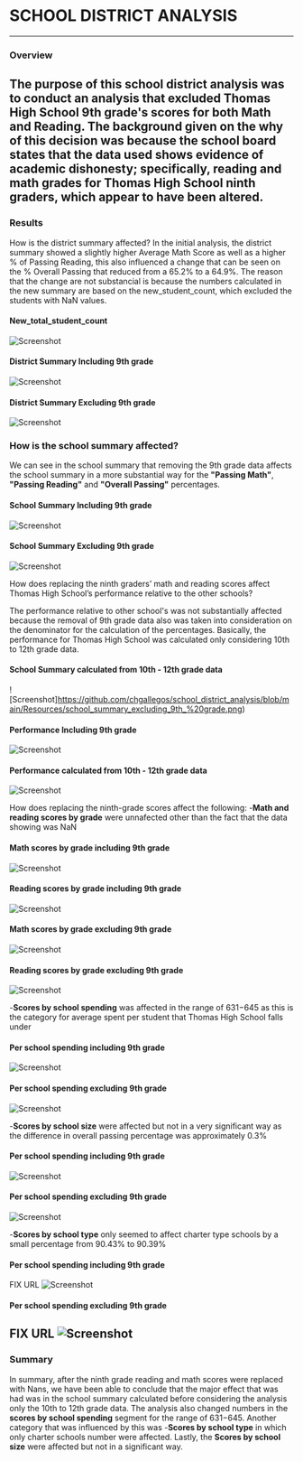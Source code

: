 # SCHOOL DISTRICT ANALYSIS
----
### Overview

The purpose of this school district analysis was to conduct an analysis that excluded Thomas High School 9th grade's scores for both Math and Reading. The background given on the why of this decision was because the school board states that the data used shows evidence of academic dishonesty; specifically, reading and math grades for Thomas High School ninth graders, which appear to have been altered. 
----
### Results

How is the district summary affected?
In the initial analysis, the district summary showed a slightly higher Average Math Score as well as a higher % of Passing Reading, this also influenced a change that can be seen on the % Overall Passing that reduced from a 65.2% to a 64.9%. The reason that the change are not substancial is because the numbers calculated in the new summary are based on the new_student_count, which excluded the students with NaN values.

#### New_total_student_count

![Screenshot](https://github.com/chgallegos/school_district_analysis/blob/main/Resources/new_total_student_count.png)

#### District Summary Including 9th grade

![Screenshot](https://github.com/chgallegos/school_district_analysis/blob/main/Resources/district_summary_module.png)

#### District Summary Excluding 9th grade

![Screenshot](https://github.com/chgallegos/school_district_analysis/blob/main/Resources/district_summary_challenge.png)

### How is the school summary affected?

We can see in the school summary that removing the 9th grade data affects the school summary in a more substantial way for the **"Passing Math"**, **"Passing Reading"** and **"Overall Passing"** percentages.

#### School Summary Including 9th grade

![Screenshot](https://github.com/chgallegos/school_district_analysis/blob/main/Resources/school_summary_module.png)

#### School Summary Excluding 9th grade

![Screenshot](https://github.com/chgallegos/school_district_analysis/blob/main/Resources/school_summary_challenge.png)

How does replacing the ninth graders’ math and reading scores affect Thomas High School’s performance relative to the other schools?

The performance relative to other school's was not substantially affected because the removal of 9th grade data also was taken into consideration on the denominator for the calculation of the percentages. Basically, the performance for Thomas High School was calculated only considering 10th to 12th grade data.

#### School Summary calculated from 10th - 12th grade data

![Screenshot]https://github.com/chgallegos/school_district_analysis/blob/main/Resources/school_summary_excluding_9th_%20grade.png)

#### Performance Including 9th grade

![Screenshot](https://github.com/chgallegos/school_district_analysis/blob/main/Resources/top_five_module.png)

#### Performance calculated from 10th - 12th grade data

![Screenshot](https://github.com/chgallegos/school_district_analysis/blob/main/Resources/top_five_challenge.png)

How does replacing the ninth-grade scores affect the following:
-**Math and reading scores by grade** were unnafected other than the fact that the data showing was NaN 

#### Math scores by grade including 9th grade

![Screenshot](https://github.com/chgallegos/school_district_analysis/blob/main/Resources/math_scores_by_grade_module.png)

#### Reading scores by grade including 9th grade

![Screenshot](https://github.com/chgallegos/school_district_analysis/blob/main/Resources/reading_scores_by_grade_module.png)

#### Math scores by grade excluding 9th grade

![Screenshot](https://github.com/chgallegos/school_district_analysis/blob/main/Resources/math_scores_by_grade_challenge.png)

#### Reading scores by grade excluding 9th grade

![Screenshot](https://github.com/chgallegos/school_district_analysis/blob/main/Resources/reading_scores_by_grade_challenge.png)

-**Scores by school spending**  was affected in the range of $631-$645 as this is the category for average spent per student that Thomas High School falls under

#### Per school spending including 9th grade

![Screenshot](https://github.com/chgallegos/school_district_analysis/blob/main/Resources/per_school_spending_module.png)

#### Per school spending excluding 9th grade

![Screenshot](https://github.com/chgallegos/school_district_analysis/blob/main/Resources/per_school_spending_challenge.png)

-**Scores by school size** were affected but not in a very significant way as the difference in overall passing percentage was approximately 0.3%

#### Per school spending including 9th grade

![Screenshot](https://github.com/chgallegos/school_district_analysis/blob/main/Resources/per_school_size_module.png)

#### Per school spending excluding 9th grade

![Screenshot](https://github.com/chgallegos/school_district_analysis/blob/main/Resources/per_school_size_challenge.png)

-**Scores by school type** only seemed to affect charter type schools by a small percentage from 90.43% to 90.39%

#### Per school spending including 9th grade


FIX URL
![Screenshot](https://github.com/chgallegos/school_district_analysis/blob/main/Resources/per_school_type_module.png)

#### Per school spending excluding 9th grade

FIX URL
![Screenshot](https://github.com/chgallegos/school_district_analysis/blob/main/Resources/per_school_type_challenge.png)
----
### Summary 

In summary, after the ninth grade reading and math scores were replaced with Nans, we have been able to conclude that the major effect that was had was in the school summary calculated before considering the analysis only the 10th to 12th grade data. The analysis also changed numbers in the **scores by school spending** segment for the range of $631-$645. Another category that was influenced by this was -**Scores by school type** in which only charter schools number were affected. Lastly, the **Scores by school size** were affected but not in a significant way.
